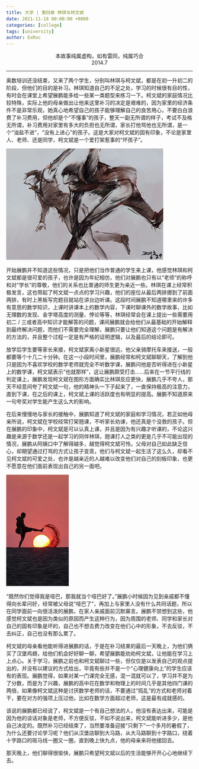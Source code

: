 ```yaml
---
title: 大学 | 第四章 林琪与柯文斌
date: 2021-11-18 00:00:00 +0800
categories: [college]
tags: [university]
author: ExRoc
---
```


<center>本故事纯属虚构，如有雷同，纯属巧合</center>
<center>2014.7</center>

----

奥数培训还没结束，又来了两个学生，分别叫林琪与柯文斌，都是在初一升初二的阶段，但他们的目的是补习。林琪知道自己的不足之处，学习的时候很有目的性，有时会在课堂上希望展鹏能多给一些某一类题型来练习一下。柯文斌的家庭情况比较特殊，实际上他的母亲做出让他来这里补习的决定是艰难的，因为家里的经济条件不是非常乐观，她真心地希望自己的孩子能够理解自己的良苦用心，不要白白浪费了补习费用，但他却是个“不懂事”的孩子，整天一副无所谓的样子，考试不及格无所谓，补习费用对家里有多大的负担也无所谓，家长打他骂他也无所谓，是一个“油盐不进”，“没有上进心”的孩子。这是大家对柯文斌的固有印象，不论是家里人、老师、还是同学，柯文斌是一个爱打架惹事的“坏孩子”。

![](/assets/img/posts/college/Kewenbin_Dajia.jpg)

开始展鹏并不知道这些情况，只是把他们当作普通的学生来上课，他感觉林琪和柯文斌都是很可爱的孩子，也许是因为年纪相仿，他们对展鹏也只有以“老师”的称呼和对“学长”的尊敬，他们的关系也比普通的师生更为亲近一些。林琪在课上经常积极发言，这也带起了柯文斌一点点的学习兴趣，他们的座位从最后两排挪到了前面两排，有时上黑板写完题目就站在讲台边听课。这段时间展鹏不知道哪里来的许多有意思的数学知识，上课时讲课本上的数学内容，下课时聊课外的数学故事，比如无理数的发现、金字塔高度的测量、悖论等等，林琪经常会在课上提出一些需要用初二 / 三或者高中知识才能解答的问题，课间展鹏就会给他们从最基础的开始解释到最终解决问题，而他们不需要完全理解，展鹏只要让他们知道这个问题是有解决的方法的，并且整个过程一定是有严格的证明逻辑，以及最后的结论即可。

放学后学生要等家长来接，柯文斌家离小新星很远，他父亲骑摩托车来接送，一般都要等个十几二十分钟。在这一小段时间里，展鹏经常和柯文斌聊聊天，了解到他只是因为不喜欢学校的数学老师就完全不听数学课，展鹏问他是否听得进在小新星上的数学课，柯文斌表示“也就那样”，这让展鹏颇受打击……后来在一节平行线的判定课上，展鹏发现柯文斌在图形方面确实比林琪反应更快，展鹏几乎不夸人，那天不经意间夸了柯文斌一句，他的精神头一下子起来了，一直保持极高的注意力，直到下课，在之后的课上，柯文斌上课的活跃度也有明显的提高。展鹏不知道原来一句夸奖对学生能产生这么大的影响。

在后来慢慢地与家长的接触中，展鹏知道了柯文斌的家庭和学习情况，若正如他母亲所说，柯文斌在学校经常打架翘课，不听家长劝谏，他还真是个没救的孩子。但在展鹏的印象中，柯文斌是可以认真上课，并且是因为有兴趣才听课的，不论这兴趣是来源于数学还是一起学习的同伴林琪，翘课打人之类的更是几乎不可能出现的情况，展鹏从阿姨口中了解得越多，越觉得柯文斌可怜。父母对自己如此缺乏信心，却期望通过打骂的方式让孩子变乖，他们与柯文斌一起生活了这么久，却看不见柯文斌的可爱之处，也许是越亲近的人越难以改变他们对自己的刻板印象，也更不愿意在他们面前表现出自己的另一面吧。

![](/assets/img/posts/college/Kewenbin.jpg)

“既然你们觉得我是哑巴，那我就当个哑巴好了。”展鹏小时候因为见到亲戚都不懂得向长辈问好，经常被父母说“哑巴了”，再加上与家里人没有什么共同话题，所以在同学面前一向很活泼的展鹏，在家人亲戚面前沉默寡言。展鹏不禁想到这些，他感觉柯文斌也是因为类似的原因而产生这种行为，因为周围的老师、同学和家长对自己的固有印象是坏的，自己也不想去费力改变在他们心中的形象，不去反驳，不去纠正，自己也没有那么累了。

柯文斌的母亲看他能听得进展鹏的话，于是在补习结束的最后一天晚上，为他们俩买了汉堡鸡翅，给他们机会好好聊一聊，希望展鹏能劝劝柯文斌，让他能在学习上上点心。关于学习，展鹏之前也和柯文斌聊过一些，但仅仅是以发表自己的观点提出的，并没有以建议的方式给出，毕竟有些并不是一个“心理健康向上”的学生应该有的表现。展鹏觉得，如果对某一门课完全无感，混一混就可以了，学习并不是为了分数，而是为了兴趣，展鹏的高中花在数学和物理上的时间几乎是其他四门课的两倍，如果像柯文斌这种是讨厌数学老师的话，不要通过“捣乱”的方式和老师对着干，要在对方的强项上压过他，比如在数学方面超过老师，这是最有成就感的。

该说的展鹏都已经说了，柯文斌是一个有自己想法的人，他没有表达出来，可能是因为他的谈话对象是老师，不方便反驳，不如不说出来，柯文斌能听进多少，是他自己决定的。既然补习已经结束了，当然要准备迎接“只剩下”一个多月的暑假了，为什么还要讨论学习呢？他们从汉堡店聊到大马路，从大马路聊到十字路口，绕着十字路口的斑马线一圈又一圈，直到晚上快九点，他的母亲来将他接回去。

那天晚上，他们聊得很愉快，展鹏只希望柯文斌以后的生活能够开开心心地继续下去。
